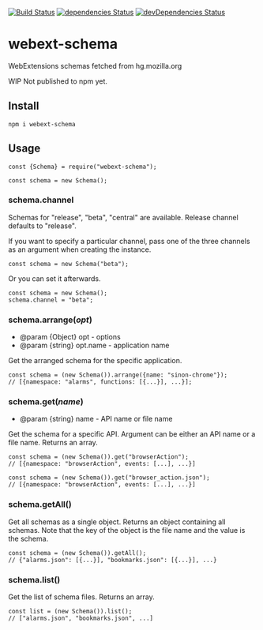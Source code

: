 [![Build Status](https://travis-ci.org/asamuzaK/webext-schema.svg?branch=master)](https://travis-ci.org/asamuzaK/webext-schema)
[![dependencies Status](https://david-dm.org/asamuzaK/webext-schema/status.svg)](https://david-dm.org/asamuzaK/webext-schema)
[![devDependencies Status](https://david-dm.org/asamuzaK/webext-schema/dev-status.svg)](https://david-dm.org/asamuzaK/webext-schema?type=dev)

# webext-schema

WebExtensions schemas fetched from hg.mozilla.org

WIP
Not published to npm yet.

## Install

```
npm i webext-schema
```

## Usage

```
const {Schema} = require("webext-schema");

const schema = new Schema();
```

### schema.channel

Schemas for "release", "beta", "central" are available.
Release channel defaults to "release".

If you want to specify a particular channel, pass one of the three channels as an argument when creating the instance.

```
const schema = new Schema("beta");
```

Or you can set it afterwards.

```
const schema = new Schema();
schema.channel = "beta";
```

### schema.arrange(<var>opt</var>)

* @param {Object} opt - options
* @param {string} opt.name - application name

Get the arranged schema for the specific application.

```
const schema = (new Schema()).arrange({name: "sinon-chrome"});
// [{namespace: "alarms", functions: [{...}], ...}];
```

### schema.get(<var>name</var>)

* @param {string} name - API name or file name

Get the schema for a specific API.
Argument can be either an API name or a file name.
Returns an array.

```
const schema = (new Schema()).get("browserAction");
// [{namespace: "browserAction", events: [...], ...}]
```

```
const schema = (new Schema()).get("browser_action.json");
// [{namespace: "browserAction", events: [...], ...}]
```

### schema.getAll()

Get all schemas as a single object.
Returns an object containing all schemas.
Note that the key of the object is the file name and the value is the schema.

```
const schema = (new Schema()).getAll();
// {"alarms.json": [{...}], "bookmarks.json": [{...}], ...}
```

### schema.list()

Get the list of schema files.
Returns an array.

```
const list = (new Schema()).list();
// ["alarms.json", "bookmarks.json", ...]
```
